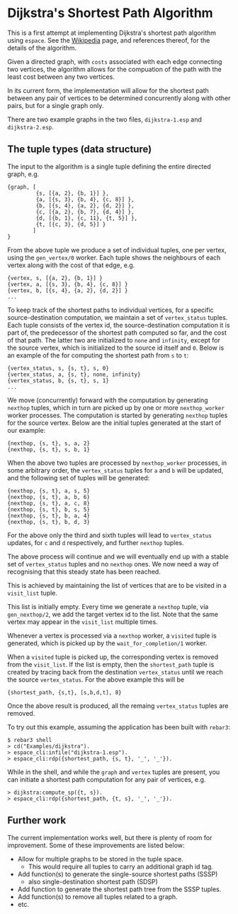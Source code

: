 # Dijkstra's Shortest Path Algorithm

This is a first attempt at implementing Dijkstra's shortest path
algorithm using `espace`. See the
[Wikipedia](https://en.wikipedia.org/wiki/Dijkstra%27s_algorithm)
page, and references thereof, for the details of the algorithm.

Given a directed graph, with `costs` associated with each edge
connecting two vertices, the algorithm allows for the compuation of
the path with the least cost between any two vertices.

In its current form, the implementation will allow for the shortest
path between any pair of vertices to be determined concurrently along
with other pairs, but for a single graph only.

There are two example graphs in the two files, `dijkstra-1.esp` and
`dijkstra-2.esp`.

## The tuple types (data structure)

The input to the algorithm is a single tuple defining the entire
directed graph, e.g.

```
{graph, [
         {s, [{a, 2}, {b, 1}] },
         {a, [{s, 3}, {b, 4}, {c, 8}] },
         {b, [{s, 4}, {a, 2}, {d, 2}] },
         {c, [{a, 2}, {b, 7}, {d, 4}] },
         {d, [{b, 1}, {c, 11}, {t, 5}] },
         {t, [{c, 3}, {d, 5}] }
        ]
}
```

From the above tuple we produce a set of individual tuples, one per
vertex, using the `gen_vertex/0` worker. Each tuple shows the
neighbours of each vertex along with the cost of that edge, e.g.

```
{vertex, s, [{a, 2}, {b, 1}] }
{vertex, a, [{s, 3}, {b, 4}, {c, 8}] }
{vertex, b, [{s, 4}, {a, 2}, {d, 2}] }
...
```

To keep track of the shortest paths to individual vertices, for a
specific source-destination computation, we maintain a set of
`vertex_status` tuples. Each tuple consists of the vertex id, the
source-destination computation it is part of, the predecessor of the
shortest path computed so far, and the cost of that path. The latter
two are initialized to `none` and `infinity`, except for the source
vertex, which is initialized to the source id itself and `0`. Below is
an example of the for computing the shortest path from `s` to `t`:

```
{vertex_status, s, {s, t}, s, 0}
{vertex_status, a, {s, t}, none, infinity}
{vertex_status, b, {s, t}, s, 1}
...
```

We move (concurrently) forward with the computation by generating
`nexthop` tuples, which in turn are picked up by one or more
`nexthop_worker` worker processes. The computation is started by
generating `nexthop` tuples for the source vertex. Below are the
initial tuples generated at the start of our example:

```
{nexthop, {s, t}, s, a, 2}
{nexthop, {s, t}, s, b, 1}
```

When the above two tuples are processed by `nexthop_worker` processes,
in some arbitrary order, the `vertex_status` tuples for `a` and `b`
will be updated, and the following set of tuples will be generated:

```
{nexthop, {s, t}, a, s, 5}
{nexthop, {s, t}, a, b, 6}
{nexthop, {s, t}, a, c, 8}
{nexthop, {s, t}, b, s, 5}
{nexthop, {s, t}, b, a, 4}
{nexthop, {s, t}, b, d, 3}
```

For the above only the third and sixth tuples will lead to
`vertex_status` updates, for `c` and `d` respectively, and further
`nexthop` tuples.

The above process will continue and we will eventually end up with a
stable set of `vertex_status` tuples and no `nexthop` ones. We now
need a way of recognising that this steady state has been reached.

This is achieved by maintaining the list of vertices that are to be
visited in a `visit_list` tuple.

This list is initially empty. Every time we generate a `nexthop`
tuple, via `gen_nexthop/2`, we add the target vertex id to the list.
Note that the same vertex may appear in the `visit_list` multiple
times.

Whenever a vertex is processed via a `nexthop` worker, a `visited`
tuple is generated, which is picked up by the `wait_for_completion/1`
worker.

When a `visited` tuple is picked up, the corresponding vertex is
removed from the `visit_list`. If the list is empty, then the
`shortest_path` tuple is created by tracing back from the destination
`vertex_status` until we reach the source `vertex_status`. For the
above example this will be

```
{shortest_path, {s,t}, [s,b,d,t], 8}
```

Once the above result is produced, all the remaing `vertex_status`
tuples are removed.

To try out this example, assuming the application has been built with
`rebar3`:

```
$ rebar3 shell
> cd("Examples/dijkstra").
> espace_cli:infile("dijkstra-1.esp").
> espace_cli:rdp({shortest_path, {s, t}, '_', '_'}).
```

While in the shell, and while the `graph` and `vertex` tuples are
present, you can initiate a shortest path computation for any pair of
vertices, e.g.

```
> dijkstra:compute_sp({t, s}).
> espace_cli:rdp({shortest_path, {t, s}, '_', '_'}).
```

## Further work

The current implementation works well, but there is plenty of room for
improvement. Some of these improvements are listed below:

- Allow for multiple graphs to be stored in the tuple space.
  - This would require all tuples to carry an additional graph id tag.
- Add function(s) to generate the single-source shortest paths (SSSP)
  - also single-destination shortest path (SDSP)
- Add function to generate the shortest path tree from the SSSP tuples.
- Add function(s) to remove all tuples related to a graph.
- etc.
